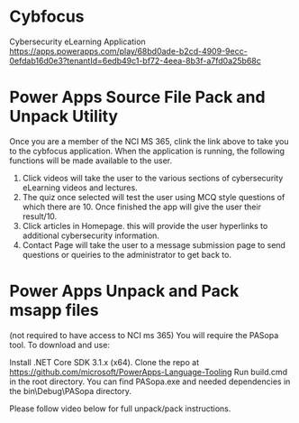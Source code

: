 # Cybfocus
Cybersecurity eLearning Application
https://apps.powerapps.com/play/68bd0ade-b2cd-4909-9ecc-0efdab16d0e3?tenantId=6edb49c1-bf72-4eea-8b3f-a7fd0a25b68c

# Power Apps Source File Pack and Unpack Utility

Once you are a member of the NCI MS 365, clink the link above to take you to the cybfocus application.
When the application is running, the following functions will be made available to the user.
1. Click videos will take the user to the various sections of cybersecurity eLearning videos and lectures.
2. The quiz once selected will test the user using MCQ style questions of which there are 10. Once finished the app will give the user their result/10.
3. Click articles in Homepage. this will provide the user hyperlinks to additional cybersecurity information.
4. Contact Page will take the user to a message submission page to send questions or queiries to the administrator to get back to.

# Power Apps Unpack and Pack msapp files 
(not required to have access to NCI ms 365)
You will require the PASopa tool.  To download and use:

Install .NET Core SDK 3.1.x (x64).
Clone the repo at https://github.com/microsoft/PowerApps-Language-Tooling
Run build.cmd in the root directory.
You can find PASopa.exe and needed dependencies in the bin\Debug\PASopa directory.

Please follow video below for full unpack/pack instructions.
